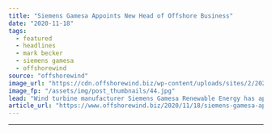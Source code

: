 ```yaml
---
title: "Siemens Gamesa Appoints New Head of Offshore Business"
date: "2020-11-18"
tags: 
  - featured
  - headlines
  - mark becker
  - siemens gamesa
  - offshorewind
source: "offshorewind"
image_url: "https://cdn.offshorewind.biz/wp-content/uploads/sites/2/2020/11/18105420/Siemens-Gamesa-Appoints-New-Head-of-Offshore-Business-e1605693350163.jpg"
image_fp: "/assets/img/post_thumbnails/44.jpg"
lead: "Wind turbine manufacturer Siemens Gamesa Renewable Energy has appointed Marc Becker as the new"
article_url: "https://www.offshorewind.biz/2020/11/18/siemens-gamesa-appoints-new-head-of-offshore-business/"
---
```


---
